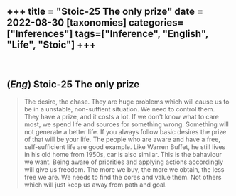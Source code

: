+++
title = "Stoic-25 The only prize"
date = 2022-08-30
[taxonomies]
categories=["Inferences"]
tags=["Inference", "English", "Life", "Stoic"]
+++
---
<br>

## (*Eng*) Stoic-25 The only prize
> The desire, the chase. They are huge problems which will cause us to be in a unstable, non-suffient situation. We need to control them. They have a prize, and it costs a lot. If we don't know what to care most, we spend life and sources for something wrong. Something will not generate a better life. If you always follow basic desires the prize of that will be your life. The people who are aware and have a free, self-sufficient life are good example. Like Warren Buffet, he still lives in his old home from 1950s, car is also similar. This is the bahaviour we want. Being aware of priorities and applying actions accordingly will give us freedom. The more we buy, the more we obtain, the less free we are. We needs to find the cores and value them. Not others which will just keep us away from path and goal.